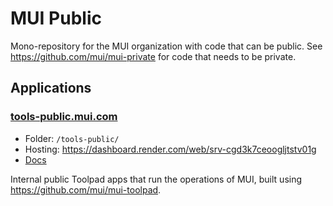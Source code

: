 # MUI Public

Mono-repository for the MUI organization with code that can be public.
See https://github.com/mui/mui-private for code that needs to be private.

## Applications

### [tools-public.mui.com](https://tools-public.mui.com/)

- Folder: `/tools-public/`
- Hosting: https://dashboard.render.com/web/srv-cgd3k7ceoogljtstv01g
- [Docs](./tools-public/)

Internal public Toolpad apps that run the operations of MUI, built using https://github.com/mui/mui-toolpad.
